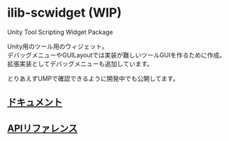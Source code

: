 # ilib-scwidget (WIP)
Unity Tool Scripting Widget Package

Unity用のツール用のウィジェット。  
デバッグメニューやGUILayoutでは実装が難しいツールGUIを作るために作成。  
拡張実装としてデバッグメニューも追加しています。  



とりあえずUMPで確認できるように開発中でも公開してます。

## [ドキュメント](https://yazawa-ichio.github.io/ilib-unity-project/manual/ilib-scwidgets/index.html)

## [APIリファレンス](https://yazawa-ichio.github.io/ilib-unity-project/api/index.html)
